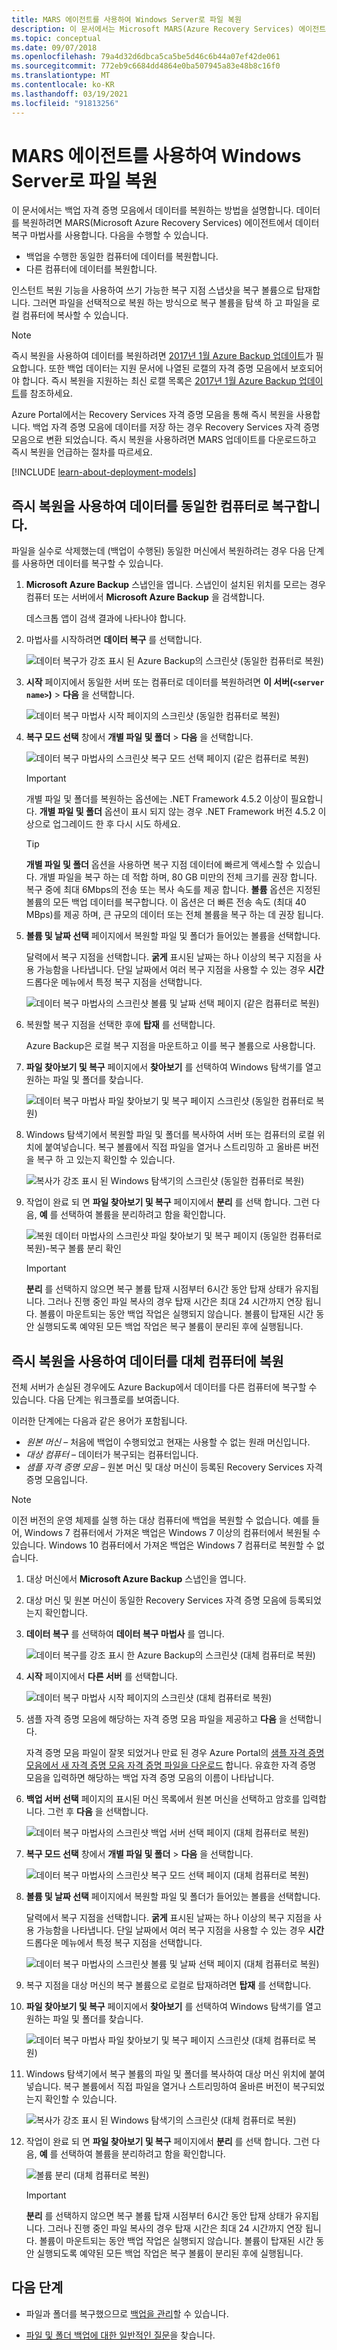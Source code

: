 ```yaml
---
title: MARS 에이전트를 사용하여 Windows Server로 파일 복원
description: 이 문서에서는 Microsoft MARS(Azure Recovery Services) 에이전트를 사용하여 Azure에 저장된 데이터를 Windows 서버 또는 Windows 컴퓨터로 복원하는 방법에 대해 알아봅니다.
ms.topic: conceptual
ms.date: 09/07/2018
ms.openlocfilehash: 79a4d32d6dbca5ca5be5d46c6b44a07ef42de061
ms.sourcegitcommit: 772eb9c6684dd4864e0ba507945a83e48b8c16f0
ms.translationtype: MT
ms.contentlocale: ko-KR
ms.lasthandoff: 03/19/2021
ms.locfileid: "91813256"
---
```

# <a name="restore-files-to-windows-server-using-the-mars-agent"></a>MARS 에이전트를 사용하여 Windows Server로 파일 복원

이 문서에서는 백업 자격 증명 모음에서 데이터를 복원하는 방법을 설명합니다. 데이터를 복원하려면 MARS(Microsoft Azure Recovery Services) 에이전트에서 데이터 복구 마법사를 사용합니다. 다음을 수행할 수 있습니다.

* 백업을 수행한 동일한 컴퓨터에 데이터를 복원합니다.
* 다른 컴퓨터에 데이터를 복원합니다.

인스턴트 복원 기능을 사용하여 쓰기 가능한 복구 지점 스냅샷을 복구 볼륨으로 탑재합니다. 그러면 파일을 선택적으로 복원 하는 방식으로 복구 볼륨을 탐색 하 고 파일을 로컬 컴퓨터에 복사할 수 있습니다.

> [!NOTE]
> 즉시 복원을 사용하여 데이터를 복원하려면 [2017년 1월 Azure Backup 업데이트](https://support.microsoft.com/help/3216528/azure-backup-update-for-microsoft-azure-recovery-services-agent-januar)가 필요합니다. 또한 백업 데이터는 지원 문서에 나열된 로캘의 자격 증명 모음에서 보호되어야 합니다. 즉시 복원을 지원하는 최신 로캘 목록은 [2017년 1월 Azure Backup 업데이트](https://support.microsoft.com/help/3216528/azure-backup-update-for-microsoft-azure-recovery-services-agent-januar)를 참조하세요.
>

Azure Portal에서는 Recovery Services 자격 증명 모음을 통해 즉시 복원을 사용합니다. 백업 자격 증명 모음에 데이터를 저장 하는 경우 Recovery Services 자격 증명 모음으로 변환 되었습니다. 즉시 복원을 사용하려면 MARS 업데이트를 다운로드하고 즉시 복원을 언급하는 절차를 따르세요.

[!INCLUDE [learn-about-deployment-models](../../includes/learn-about-deployment-models-rm-include.md)]

## <a name="use-instant-restore-to-recover-data-to-the-same-machine"></a>즉시 복원을 사용하여 데이터를 동일한 컴퓨터로 복구합니다.

파일을 실수로 삭제했는데 (백업이 수행된) 동일한 머신에서 복원하려는 경우 다음 단계를 사용하면 데이터를 복구할 수 있습니다.

1. **Microsoft Azure Backup** 스냅인을 엽니다. 스냅인이 설치된 위치를 모르는 경우 컴퓨터 또는 서버에서 **Microsoft Azure Backup** 을 검색합니다.

    데스크톱 앱이 검색 결과에 나타나야 합니다.

2. 마법사를 시작하려면 **데이터 복구** 를 선택합니다.

    ![데이터 복구가 강조 표시 된 Azure Backup의 스크린샷 (동일한 컴퓨터로 복원)](./media/backup-azure-restore-windows-server/recover.png)

3. **시작** 페이지에서 동일한 서버 또는 컴퓨터로 데이터를 복원하려면 **이 서버(`<server name>`)**  > **다음** 을 선택합니다.

    ![데이터 복구 마법사 시작 페이지의 스크린샷 (동일한 컴퓨터로 복원)](./media/backup-azure-restore-windows-server/samemachine_gettingstarted_instantrestore.png)

4. **복구 모드 선택** 창에서 **개별 파일 및 폴더** > **다음** 을 선택합니다.

    ![데이터 복구 마법사의 스크린샷 복구 모드 선택 페이지 (같은 컴퓨터로 복원)](./media/backup-azure-restore-windows-server/samemachine_selectrecoverymode_instantrestore.png)
   > [!IMPORTANT]
   > 개별 파일 및 폴더를 복원하는 옵션에는 .NET Framework 4.5.2 이상이 필요합니다. **개별 파일 및 폴더** 옵션이 표시 되지 않는 경우 .NET Framework 버전 4.5.2 이상으로 업그레이드 한 후 다시 시도 하세요.

   > [!TIP]
   > **개별 파일 및 폴더** 옵션을 사용하면 복구 지점 데이터에 빠르게 액세스할 수 있습니다. 개별 파일을 복구 하는 데 적합 하며, 80 GB 미만의 전체 크기를 권장 합니다. 복구 중에 최대 6Mbps의 전송 또는 복사 속도를 제공 합니다. **볼륨** 옵션은 지정된 볼륨의 모든 백업 데이터를 복구합니다. 이 옵션은 더 빠른 전송 속도 (최대 40 MBps)를 제공 하며, 큰 규모의 데이터 또는 전체 볼륨을 복구 하는 데 권장 됩니다.

5. **볼륨 및 날짜 선택** 페이지에서 복원할 파일 및 폴더가 들어있는 볼륨을 선택합니다.

    달력에서 복구 지점을 선택합니다. **굵게** 표시된 날짜는 하나 이상의 복구 지점을 사용 가능함을 나타냅니다. 단일 날짜에서 여러 복구 지점을 사용할 수 있는 경우 **시간** 드롭다운 메뉴에서 특정 복구 지점을 선택합니다.

    ![데이터 복구 마법사의 스크린샷 볼륨 및 날짜 선택 페이지 (같은 컴퓨터로 복원)](./media/backup-azure-restore-windows-server/samemachine_selectvolumedate_instantrestore.png)

6. 복원할 복구 지점을 선택한 후에 **탑재** 를 선택합니다.

    Azure Backup은 로컬 복구 지점을 마운트하고 이를 복구 볼륨으로 사용합니다.

7. **파일 찾아보기 및 복구** 페이지에서 **찾아보기** 를 선택하여 Windows 탐색기를 열고 원하는 파일 및 폴더를 찾습니다.

    ![데이터 복구 마법사 파일 찾아보기 및 복구 페이지 스크린샷 (동일한 컴퓨터로 복원)](./media/backup-azure-restore-windows-server/samemachine_browserecover_instantrestore.png)

8. Windows 탐색기에서 복원할 파일 및 폴더를 복사하여 서버 또는 컴퓨터의 로컬 위치에 붙여넣습니다. 복구 볼륨에서 직접 파일을 열거나 스트리밍하 고 올바른 버전을 복구 하 고 있는지 확인할 수 있습니다.

    ![복사가 강조 표시 된 Windows 탐색기의 스크린샷 (동일한 컴퓨터로 복원)](./media/backup-azure-restore-windows-server/samemachine_copy_instantrestore.png)

9. 작업이 완료 되 면 **파일 찾아보기 및 복구** 페이지에서 **분리** 를 선택 합니다. 그런 다음, **예** 를 선택하여 볼륨을 분리하려고 함을 확인합니다.

    ![복원 데이터 마법사의 스크린샷 파일 찾아보기 및 복구 페이지 (동일한 컴퓨터로 복원)-복구 볼륨 분리 확인](./media/backup-azure-restore-windows-server/samemachine_unmount_instantrestore.png)

    > [!Important]
    > **분리** 를 선택하지 않으면 복구 볼륨 탑재 시점부터 6시간 동안 탑재 상태가 유지됩니다. 그러나 진행 중인 파일 복사의 경우 탑재 시간은 최대 24 시간까지 연장 됩니다. 볼륨이 마운트되는 동안 백업 작업은 실행되지 않습니다. 볼륨이 탑재된 시간 동안 실행되도록 예약된 모든 백업 작업은 복구 볼륨이 분리된 후에 실행됩니다.
    >

## <a name="use-instant-restore-to-restore-data-to-an-alternate-machine"></a>즉시 복원을 사용하여 데이터를 대체 컴퓨터에 복원

전체 서버가 손실된 경우에도 Azure Backup에서 데이터를 다른 컴퓨터에 복구할 수 있습니다. 다음 단계는 워크플로를 보여줍니다.

이러한 단계에는 다음과 같은 용어가 포함됩니다.

* *원본 머신* – 처음에 백업이 수행되었고 현재는 사용할 수 없는 원래 머신입니다.
* *대상 컴퓨터* – 데이터가 복구되는 컴퓨터입니다.
* *샘플 자격 증명 모음* – 원본 머신 및 대상 머신이 등록된 Recovery Services 자격 증명 모음입니다.

> [!NOTE]
> 이전 버전의 운영 체제를 실행 하는 대상 컴퓨터에 백업을 복원할 수 없습니다. 예를 들어, Windows 7 컴퓨터에서 가져온 백업은 Windows 7 이상의 컴퓨터에서 복원될 수 있습니다. Windows 10 컴퓨터에서 가져온 백업은 Windows 7 컴퓨터로 복원할 수 없습니다.
>
>

1. 대상 머신에서 **Microsoft Azure Backup** 스냅인을 엽니다.

2. 대상 머신 및 원본 머신이 동일한 Recovery Services 자격 증명 모음에 등록되었는지 확인합니다.

3. **데이터 복구** 를 선택하여 **데이터 복구 마법사** 를 엽니다.

    ![데이터 복구를 강조 표시 한 Azure Backup의 스크린샷 (대체 컴퓨터로 복원)](./media/backup-azure-restore-windows-server/recover.png)

4. **시작** 페이지에서 **다른 서버** 를 선택합니다.

    ![데이터 복구 마법사 시작 페이지의 스크린샷 (대체 컴퓨터로 복원)](./media/backup-azure-restore-windows-server/alternatemachine_gettingstarted_instantrestore.png)

5. 샘플 자격 증명 모음에 해당하는 자격 증명 모음 파일을 제공하고 **다음** 을 선택합니다.

    자격 증명 모음 파일이 잘못 되었거나 만료 된 경우 Azure Portal의 [샘플 자격 증명 모음에서 새 자격 증명 모음 자격 증명 파일을 다운로드](backup-azure-file-folder-backup-faq.md#where-can-i-download-the-vault-credentials-file) 합니다. 유효한 자격 증명 모음을 입력하면 해당하는 백업 자격 증명 모음의 이름이 나타납니다.

6. **백업 서버 선택** 페이지의 표시된 머신 목록에서 원본 머신을 선택하고 암호를 입력합니다. 그런 후 **다음** 을 선택합니다.

    ![데이터 복구 마법사의 스크린샷 백업 서버 선택 페이지 (대체 컴퓨터로 복원)](./media/backup-azure-restore-windows-server/alternatemachine_selectmachine_instantrestore.png)

7. **복구 모드 선택** 창에서 **개별 파일 및 폴더** > **다음** 을 선택합니다.

    ![데이터 복구 마법사의 스크린샷 복구 모드 선택 페이지 (대체 컴퓨터로 복원)](./media/backup-azure-restore-windows-server/alternatemachine_selectrecoverymode_instantrestore.png)

8. **볼륨 및 날짜 선택** 페이지에서 복원할 파일 및 폴더가 들어있는 볼륨을 선택합니다.

    달력에서 복구 지점을 선택합니다. **굵게** 표시된 날짜는 하나 이상의 복구 지점을 사용 가능함을 나타냅니다. 단일 날짜에서 여러 복구 지점을 사용할 수 있는 경우 **시간** 드롭다운 메뉴에서 특정 복구 지점을 선택합니다.

    ![데이터 복구 마법사의 스크린샷 볼륨 및 날짜 선택 페이지 (대체 컴퓨터로 복원)](./media/backup-azure-restore-windows-server/alternatemachine_selectvolumedate_instantrestore.png)

9. 복구 지점을 대상 머신의 복구 볼륨으로 로컬로 탑재하려면 **탑재** 를 선택합니다.

10. **파일 찾아보기 및 복구** 페이지에서 **찾아보기** 를 선택하여 Windows 탐색기를 열고 원하는 파일 및 폴더를 찾습니다.

    ![데이터 복구 마법사 파일 찾아보기 및 복구 페이지 스크린샷 (대체 컴퓨터로 복원)](./media/backup-azure-restore-windows-server/alternatemachine_browserecover_instantrestore.png)

11. Windows 탐색기에서 복구 볼륨의 파일 및 폴더를 복사하여 대상 머신 위치에 붙여넣습니다. 복구 볼륨에서 직접 파일을 열거나 스트리밍하여 올바른 버전이 복구되었는지 확인할 수 있습니다.

    ![복사가 강조 표시 된 Windows 탐색기의 스크린샷 (대체 컴퓨터로 복원)](./media/backup-azure-restore-windows-server/alternatemachine_copy_instantrestore.png)

12. 작업이 완료 되 면 **파일 찾아보기 및 복구** 페이지에서 **분리** 를 선택 합니다. 그런 다음, **예** 를 선택하여 볼륨을 분리하려고 함을 확인합니다.

    ![볼륨 분리 (대체 컴퓨터로 복원)](./media/backup-azure-restore-windows-server/alternatemachine_unmount_instantrestore.png)

    > [!Important]
    > **분리** 를 선택하지 않으면 복구 볼륨 탑재 시점부터 6시간 동안 탑재 상태가 유지됩니다. 그러나 진행 중인 파일 복사의 경우 탑재 시간은 최대 24 시간까지 연장 됩니다. 볼륨이 마운트되는 동안 백업 작업은 실행되지 않습니다. 볼륨이 탑재된 시간 동안 실행되도록 예약된 모든 백업 작업은 복구 볼륨이 분리된 후에 실행됩니다.
    >

## <a name="next-steps"></a>다음 단계

* 파일과 폴더를 복구했으므로 [백업을 관리](backup-azure-manage-windows-server.md)할 수 있습니다.

* [파일 및 폴더 백업에 대한 일반적인 질문](backup-azure-file-folder-backup-faq.md)을 찾습니다.
